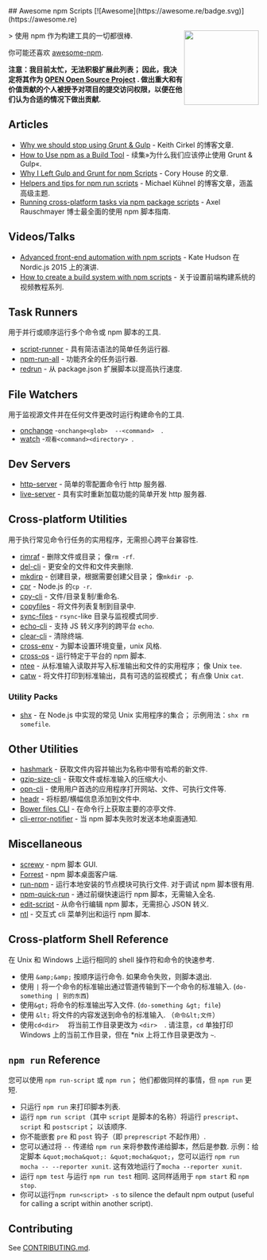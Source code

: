 <div class="github-widget" data-repo="RyanZim/awesome-npm-scripts"></div>
<script async src="https://pagead2.googlesyndication.com/pagead/js/adsbygoogle.js"></script><ins class="adsbygoogle" style="display:block" data-ad-client="ca-pub-6890694312814945" data-ad-slot="5473692530" data-ad-format="auto"  data-full-width-responsive="true"></ins><script>(adsbygoogle = window.adsbygoogle || []).push({});</script>
<!--lint ignore awesome-heading-->
## Awesome npm Scripts [![Awesome](https://awesome.re/badge.svg)](https://awesome.re)

[<img src="https://raw.githubusercontent.com/RyanZim/awesome-npm-scripts/master/npm-logo.png" align="right" width="150">](https://www.npmjs.com)

&gt; 使用 npm 作为构建工具的一切都很棒.

你可能还喜欢 [awesome-npm](https://github.com/sindresorhus/awesome-npm).

 **注意：我目前太忙，无法积极扩展此列表； 因此，我决定将其作为 [OPEN Open Source Project](http://openopensource.github.io/) . 做出重大和有价值贡献的个人被授予对项目的提交访问权限，以便在他们认为合适的情况下做出贡献.**


<!-- START doctoc generated TOC please keep comment here to allow auto update -->
<!-- DON'T EDIT THIS SECTION, INSTEAD RE-RUN doctoc TO UPDATE -->


<!-- END doctoc generated TOC please keep comment here to allow auto update -->

## Articles

- [Why we should stop using Grunt & Gulp](https://www.keithcirkel.co.uk/why-we-should-stop-using-grunt/) - Keith Cirkel 的博客文章.
- [How to Use npm as a Build Tool](https://www.keithcirkel.co.uk/how-to-use-npm-as-a-build-tool/) - 续集»为什么我们应该停止使用 Grunt &amp; Gulp«.
- [Why I Left Gulp and Grunt for npm Scripts](https://medium.freecodecamp.com/why-i-left-gulp-and-grunt-for-npm-scripts-3d6853dd22b8) - Cory House 的文章.
- [Helpers and tips for npm run scripts](http://michael-kuehnel.de/tooling/2018/03/22/helpers-and-tips-for-npm-run-scripts.html) - Michael Kühnel 的博客文章，涵盖高级主题.
- [Running cross-platform tasks via npm package scripts](https://exploringjs.com/nodejs-shell-scripting/ch_package-scripts.html) - Axel Rauschmayer 博士最全面​​的使用 npm 脚本指南.

## Videos/Talks

- [Advanced front-end automation with npm scripts](https://www.youtube.com/watch?v=0RYETb9YVrk) - Kate Hudson 在 Nordic.js 2015 上的演讲.
- [How to create a build system with npm scripts](http://www.penta-code.com/how-to-create-a-build-system-with-npm-scripts/) - 关于设置前端构建系统的视频教程系列.

## Task Runners

用于并行或顺序运行多个命令或 npm 脚本的工具.

- [script-runner](https://github.com/paulpflug/script-runner) - 具有简洁语法的简单任务运行器.
- [npm-run-all](https://github.com/mysticatea/npm-run-all) - 功能齐全的任务运行器.
- [redrun](https://github.com/coderaiser/redrun) - 从 package.json 扩展脚本以提高执行速度.

## File Watchers

用于监视源文件并在任何文件更改时运行构建命令的工具.

- [onchange](https://github.com/Qard/onchange)  -`onchange<glob>  --<command>  `.
- [watch](https://github.com/mikeal/watch)  -`观看<command><directory> `.

## Dev Servers

- [http-server](https://github.com/indexzero/http-server) - 简单的零配置命令行 http 服务器.
- [live-server](https://github.com/tapio/live-server) - 具有实时重新加载功能的简单开发 http 服务器.

## Cross-platform Utilities

用于执行常见命令行任务的实用程序，无需担心跨平台兼容性.

- [rimraf](https://github.com/isaacs/rimraf)  - 删除文件或目录； 像`rm -rf`.
- [del-cli](https://github.com/sindresorhus/del-cli) - 更安全的文件和文件夹删除.
- [mkdirp](https://github.com/substack/node-mkdirp)  - 创建目录，根据需要创建父目录； 像`mkdir -p`.
- [cpr](https://github.com/davglass/cpr) - Node.js 的`cp -r`.
- [cpy-cli](https://github.com/sindresorhus/cpy-cli) - 文件/目录复制/重命名.
- [copyfiles](https://github.com/calvinmetcalf/copyfiles) - 将文件列表复制到目录中.
- [sync-files](https://github.com/byteclubfr/node-sync-files) - `rsync`-like 目录与监视模式同步.
- [echo-cli](https://github.com/iamakulov/echo-cli) - 支持 JS 转义序列的跨平台 `echo`.
- [clear-cli](https://github.com/sindresorhus/clear-cli) - 清除终端.
- [cross-env](https://github.com/kentcdodds/cross-env) - 为脚本设置环境变量，unix 风格.
- [cross-os](https://github.com/milewski/cross-os) - 运行特定于平台的 npm 脚本.
- [ntee](https://github.com/stefanmaric/ntee)  - 从标准输入读取并写入标准输出和文件的实用程序； 像 Unix `tee`.
- [catw](https://github.com/substack/catw)  - 将文件打印到标准输出，具有可选的监视模式； 有点像 Unix `cat`.

### Utility Packs

- [shx](https://github.com/shelljs/shx)  - 在 Node.js 中实现的常见 Unix 实用程序的集合； 示例用法：`shx rm somefile`.

## Other Utilities

- [hashmark](https://github.com/keithamus/hashmark) - 获取文件内容并输出为名称中带有哈希的新文件.
- [gzip-size-cli](https://github.com/sindresorhus/gzip-size-cli) - 获取文件或标准输入的压缩大小.
- [opn-cli](https://github.com/sindresorhus/opn-cli) - 使用用户首选的应用程序打开网站、文件、可执行文件等.
- [headr](https://github.com/heldr/headr) - 将标题/横幅信息添加到文件中.
- [Bower files CLI](https://github.com/thompsonemerson/bower-files-cli) - 在命令行上获取主要的凉亭文件.
- [cli-error-notifier](https://github.com/micromata/cli-error-notifier) - 当 npm 脚本失败时发送本地桌面通知.

## Miscellaneous

- [screwy](https://github.com/samueleaton/screwy) - npm 脚本 GUI.
- [Forrest](https://github.com/stefanjudis/forrest) - npm 脚本桌面客户端.
- [run-npm](https://github.com/timoxley/npm-run)  - 运行本地安装的节点模块可执行文件. 对于调试 npm 脚本很有用.
- [npm-quick-run](https://github.com/bahmutov/npm-quick-run) - 通过前缀快速运行 npm 脚本，无需输入全名.
- [edit-script](https://github.com/RyanZim/edit-script) - 从命令行编辑 npm 脚本，无需担心 JSON 转义.
- [ntl](https://github.com/ruyadorno/ntl) - 交互式 cli 菜单列出和运行 npm 脚本.

## Cross-platform Shell Reference

在 Unix 和 Windows 上运行相同的 shell 操作符和命令的快速参考.

 - 使用 `&amp;&amp;` 按顺序运行命令. 如果命令失败，则脚本退出.
 - 使用 `|` 将一个命令的标准输出通过管道传输到下一个命令的标准输入.  (`do-something | 别的东西`)
 - 使用`&gt;` 将命令的标准输出写入文件.  (`do-something &gt; file`)
 - 使用 `&lt;` 将文件的内容发送到命令的标准输入.  （`命令&lt;文件`）
 - 使用`cd<dir>  ` 将当前工作目录更改为 `<dir>  `. 请注意，`cd` 单独打印 Windows 上的当前工作目录，但在 \*nix 上将工作目录更改为 `~`.

## `npm run` Reference

您可以使用 `npm run-script` 或 `npm run`； 他们都做同样的事情，但 `npm run` 更短.

- 只运行 `npm run` 来打印脚本列表.
 - 运行 `npm run script`（其中 `script` 是脚本的名称）将运行 `prescript`、`script` 和 `postscript`； 以该顺序.
  - 你不能嵌套 `pre` 和 `post` 钩子（即 `preprescript` 不起作用）.
 - 您可以通过将 `--` 传递给 `npm run` 来将参数传递给脚本，然后是参数. 示例：给定脚本 `&quot;mocha&quot;: &quot;mocha&quot;`，您可以运行 `npm run mocha -- --reporter xunit`. 这有效地运行了`mocha --reporter xunit`.
 - 运行 `npm test` 与运行 `npm run test` 相同. 这同样适用于 `npm start` 和 `npm stop`.
- 你可以运行`npm run<script> -s` to silence the default npm output (useful for calling a script within another script).

## Contributing

See [CONTRIBUTING.md](https://github.com/RyanZim/awesome-npm-scripts/blob/master/CONTRIBUTING.md).
